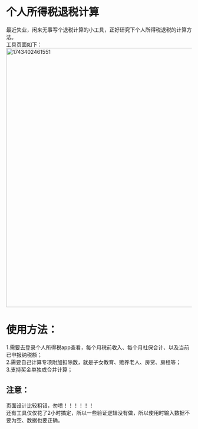 # 个人所得税退税计算
最近失业，闲来无事写个退税计算的小工具，正好研究下个人所得税退税的计算方法。  
工具页面如下：  
<img width="701" alt="1743402461551" src="https://github.com/user-attachments/assets/2a8d582a-76f0-4727-8d7f-834621d3d244" />

# 使用方法：  
1.需要去登录个人所得税app查看，每个月税前收入、每个月社保合计、以及当前已申报纳税额；  
2.需要自己计算专项附加扣除数，就是子女教育、赡养老人、房贷、房租等；  
3.支持奖金单独或合并计算；  

## 注意：
页面设计比较粗错，勿喷！！！！！！  
还有工具仅仅花了2小时搞定，所以一些验证逻辑没有做，所以使用时输入数据不要为空、数据也要正确。  

